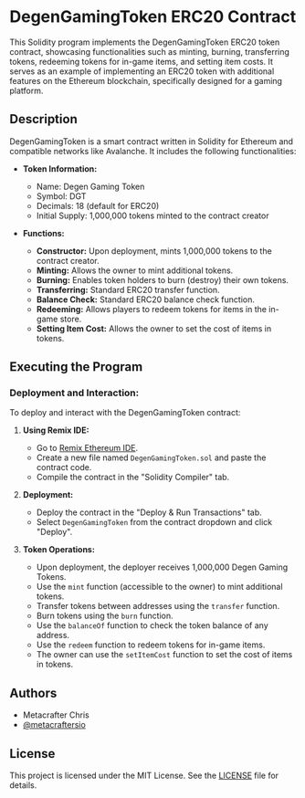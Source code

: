 # DegenGamingToken ERC20 Contract

This Solidity program implements the DegenGamingToken ERC20 token contract, showcasing functionalities such as minting, burning, transferring tokens, redeeming tokens for in-game items, and setting item costs. It serves as an example of implementing an ERC20 token with additional features on the Ethereum blockchain, specifically designed for a gaming platform.

## Description

DegenGamingToken is a smart contract written in Solidity for Ethereum and compatible networks like Avalanche. It includes the following functionalities:

- **Token Information:**
  - Name: Degen Gaming Token
  - Symbol: DGT
  - Decimals: 18 (default for ERC20)
  - Initial Supply: 1,000,000 tokens minted to the contract creator

- **Functions:**
  - **Constructor:** Upon deployment, mints 1,000,000 tokens to the contract creator.
  - **Minting:** Allows the owner to mint additional tokens.
  - **Burning:** Enables token holders to burn (destroy) their own tokens.
  - **Transferring:** Standard ERC20 transfer function.
  - **Balance Check:** Standard ERC20 balance check function.
  - **Redeeming:** Allows players to redeem tokens for items in the in-game store.
  - **Setting Item Cost:** Allows the owner to set the cost of items in tokens.

## Executing the Program

### Deployment and Interaction:

To deploy and interact with the DegenGamingToken contract:

1. **Using Remix IDE:**
   - Go to [Remix Ethereum IDE](https://remix.ethereum.org/).
   - Create a new file named `DegenGamingToken.sol` and paste the contract code.
   - Compile the contract in the "Solidity Compiler" tab.

2. **Deployment:**
   - Deploy the contract in the "Deploy & Run Transactions" tab.
   - Select `DegenGamingToken` from the contract dropdown and click "Deploy".

3. **Token Operations:**
   - Upon deployment, the deployer receives 1,000,000 Degen Gaming Tokens.
   - Use the `mint` function (accessible to the owner) to mint additional tokens.
   - Transfer tokens between addresses using the `transfer` function.
   - Burn tokens using the `burn` function.
   - Use the `balanceOf` function to check the token balance of any address.
   - Use the `redeem` function to redeem tokens for in-game items.
   - The owner can use the `setItemCost` function to set the cost of items in tokens.

## Authors

- Metacrafter Chris
- [@metacraftersio](https://github.com/metacraftersio)

## License

This project is licensed under the MIT License. See the [LICENSE](./LICENSE) file for details.
